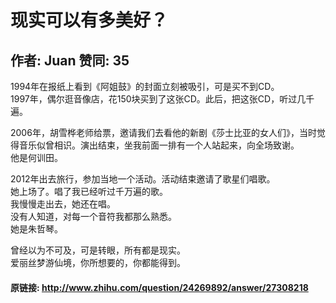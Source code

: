 # 现实可以有多美好？
## 作者: Juan  赞同: 35
1994年在报纸上看到《阿姐鼓》的封面立刻被吸引，可是买不到CD。  
1997年，偶尔逛音像店，花150块买到了这张CD。此后，把这张CD，听过几千遍。  
  
2006年，胡雪桦老师给票，邀请我们去看他的新剧《莎士比亚的女人们》，当时觉得音乐似曾相识。演出结束，坐我前面一排有一个人站起来，向全场致谢。  
他是何训田。  
  
2012年出去旅行，参加当地一个活动。活动结束邀请了歌星们唱歌。  
她上场了。唱了我已经听过千万遍的歌。  
我慢慢走出去，她还在唱。  
没有人知道，对每一个音符我都那么熟悉。  
她是朱哲琴。  
  
曾经以为不可及，可是转眼，所有都是现实。  
爱丽丝梦游仙境，你所想要的，你都能得到。

#### 原链接: http://www.zhihu.com/question/24269892/answer/27308218